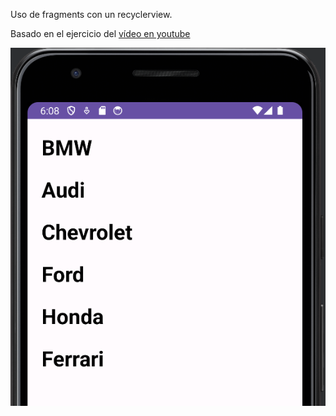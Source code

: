 Uso de fragments con un recyclerview.

Basado en el ejercicio del [vídeo en youtube](https://www.youtube.com/watch?v=5JsLk8IkhXE)

![Captura de pantalla](images/cars.png)
